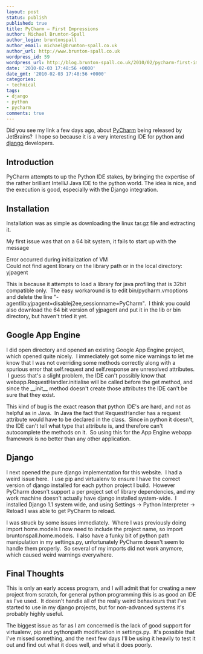 ```yaml
---
layout: post
status: publish
published: true
title: PyCharm – First Impressions
author: Michael Brunton-Spall
author_login: bruntonspall
author_email: michael@brunton-spall.co.uk
author_url: http://www.brunton-spall.co.uk
wordpress_id: 59
wordpress_url: http://blog.brunton-spall.co.uk/2010/02/pycharm-first-impressions/
date: '2010-02-03 17:48:56 +0000'
date_gmt: '2010-02-03 17:48:56 +0000'
categories:
- technical
tags:
- django
- python
- pycharm
comments: true
---
```

<p>	Did you see my link a few days ago, about <a href="http://www.jetbrains.net/confluence/display/PYH/JetBrains+PyCharm+Preview" target="_blank">PyCharm</a> being released by JetBrains? &nbsp;I hope so because it is a very interesting IDE for python and <a href="http://www.djangoproject.com" target="_blank">django</a> developers.</p>
<h2>	Introduction</h2>
<p>	PyCharm attempts to up the Python IDE stakes, by bringing the expertise of the rather brilliant IntelliJ Java IDE to the python world. The idea is nice, and the execution is good, especially with the Django integration.</p>
<!--more-->

<h2>	Installation</h2>
<p>	Installation was as simple as downloading the linux tar.gz file and extracting it.</p>
<p>	My first issue was that on a 64 bit system, it fails to start up with the message&nbsp;</p>
<div class="code">	Error occurred during initialization of VM</div>
<div class="code">	Could not find agent library on the library path or in the local directory: yjpagent</div>
<p>	This is because it attempts to load a library for java profiling that is 32bit compatible only. &nbsp;The easy workaround is to edit bin/pycharm.vmoptions and delete the line &quot;-agentlib:yjpagent=disablej2ee,sessionname=PyCharm&quot;. &nbsp;I think you could also download the 64 bit version of yjpagent and put it in the lib or bin directory, but haven&#39;t tried it yet.</p>
<h2>	Google App Engine</h2>
<p>	I did open directory and opened an existing Google App Engine project, which opened quite nicely. &nbsp;I immediately got some nice warnings to let me know that I was not overriding some methods correctly along with a spurious error that self.request and self.response are unresolved attributes. &nbsp;I guess that&#39;s a slight problem, the IDE can&#39;t possibly know that webapp.RequestHandler.initialise will be called before the get method, and since the __init__ method doesn&#39;t create those attributes the IDE can&#39;t be sure that they exist. &nbsp;</p>
<p>	This kind of bug is the exact reason that python IDE&#39;s are hard, and not as helpful as in Java. &nbsp;In Java the fact that RequestHandler has a request attribute would have to be declared in the class. &nbsp;Since in python it doesn&#39;t, the IDE can&#39;t tell what type that attribute is, and therefore can&#39;t autocomplete the methods on it. &nbsp;So using this for the App Engine webapp framework is no better than any other application.</p>
<h2>	Django</h2>
<p>	I next opened the pure django implementation for this website. &nbsp;I had a weird issue here. &nbsp;I use pip and virtualenv to ensure I have the correct version of django installed for each python project I build. &nbsp;However PyCharm doesn&#39;t support a per project set of library dependencies, and my work machine doesn&#39;t actually have django installed system-wide. &nbsp;I installed Django 1.1 system wide, and using Settings -&gt; Python Interpreter -&gt; Reload I was able to get PyCharm to reload.</p>
<p>	I was struck by some issues immediately. &nbsp;Where I was previously doing import home.models I now need to include the project name, so import bruntonspall.home.models. &nbsp;I also have a funky bit of python path manipulation in my settings.py, unfortunately PyCharm doesn&#39;t seem to handle them properly. &nbsp;So several of my imports did not work anymore, which caused weird warnings everywhere.</p>
<h2>	Final Thoughts</h2>
<p>	This is only an early access program, and I will admit that for creating a new project from scratch, for general python programming this is as good an IDE as I&#39;ve used. &nbsp;It doesn&#39;t handle all of the really weird behaviours that I&#39;ve started to use in my django projects, but for non-advanced systems it&#39;s probably highly useful.</p>
<p>	The biggest issue as far as I am concerned is the lack of good support for virtualenv, pip and pythonpath modification in settings.py. &nbsp;It&#39;s possible that I&#39;ve missed something, and the next few days I&#39;ll be using it heavily to test it out and find out what it does well, and what it does poorly.</p>
